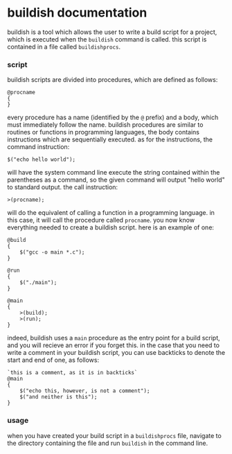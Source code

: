# buildish documentation

buildish is a tool which allows the user to write a build script for a project, which is executed when the `buildish` command is called. this script is contained in a file called `buildishprocs`.

### script

buildish scripts are divided into procedures, which are defined as follows:
```
@procname
{
}
```
every procedure has a name (identified by the `@` prefix) and a body, which must immediately follow the name. buildish procedures are similar to routines or functions in programming languages, the body contains instructions which are sequentially executed. as for the instructions, the command instruction:
```
$("echo hello world");
```
will have the system command line execute the string contained within the parentheses as a command, so the given command will output "hello world" to standard output. the call instruction:
```
>(procname);
```
will do the equivalent of calling a function in a programming language. in this case, it will call the procedure called `procname`. you now know everything needed to create a buildish script. here is an example of one:
```
@build
{
    $("gcc -o main *.c");
}

@run
{
    $("./main");
}

@main
{
    >(build);
    >(run);
}
```
indeed, buildish uses a `main` procedure as the entry point for a build script, and you will recieve an error if you forget this. in the case that you need to write a comment in your buildish script, you can use backticks to denote the start and end of one, as follows:
```
`this is a comment, as it is in backticks`
@main
{
    $("echo this, however, is not a comment");
    $("and neither is this");
}
```

### usage

when you have created your build script in a `buildishprocs` file, navigate to the directory containing the file and run `buildish` in the command line.